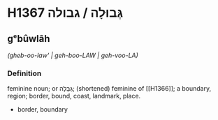 # H1367 גְּבוּלָה / גבולה

## gᵉbûwlâh

_(gheb-oo-law' | ɡeh-boo-LAW | ɡeh-voo-LA)_

### Definition

feminine noun; or גְּבֻלָה; (shortened) feminine of [[H1366]]; a boundary, region; border, bound, coast, landmark, place.

- border, boundary
